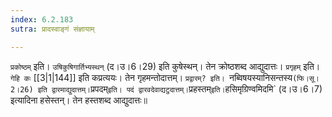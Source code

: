 ```yaml
---
index: 6.2.183
sutra: प्रादस्वाङ्गं संज्ञायाम्

---
```

   `प्रकोष्ठम्` इति। `उषिकुषिगार्तिभ्यस्थन्` (द।उ।6।29) इति कुषेस्थन्। तेन क्रोष्ठशब्द आद्युदात्तः। `प्रगृहम्` इति। `गेहि कः`  [[3|1|144]]  इति कप्रत्ययः। तेन गृहमन्तोदात्तम्। `प्रद्वारम्? इति। `नब्विषयस्यानिसन्तस्य` (फि।सू।2।26) इति द्वारमाद्युदात्तम्। `प्रपदम्` इति। पदं द्वारवदेवाद्यटुदात्तम्। `प्रहस्तम्` इति। `हसिमृग्रिण्वमिदमि` (द।उ।6।7) इत्यादिना हसेस्तन्। तेन हस्तशब्द आद्युदात्तः॥
